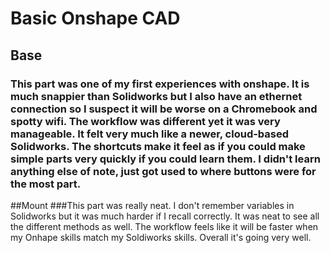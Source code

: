 # Basic Onshape CAD
## Base
### This part was one of my first experiences with onshape. It is much snappier than Solidworks but I also have an ethernet connection so I suspect it will be worse on a Chromebook and spotty wifi. The workflow was different yet it was very manageable. It felt very much like a newer, cloud-based Solidworks. The shortcuts make it feel as if you could make simple parts very quickly if you could learn them. I didn't learn anything else of note, just got used to where buttons were for the most part. 
##Mount
###This part was really neat. I don't remember variables in Solidworks but it was much harder if I recall correctly. It was neat to see all the different methods as well. The workflow feels like it will be faster when my Onhape skills match my Soldiworks skills. Overall it's going very well. 
